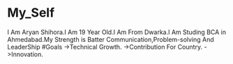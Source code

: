 # My_Self
  I  Am Aryan Shihora.I Am 19 Year Old.I Am From Dwarka.I Am Studing BCA in Ahmedabad.My Strength is Batter
  Communication,Problem-solving And LeaderShip
#Goals
  ->Technical Growth.
  ->Contribution For Country.
  ->Innovation.
